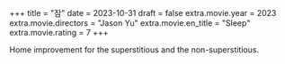 +++
title = "잠"
date = 2023-10-31
draft = false
extra.movie.year = 2023
extra.movie.directors = "Jason Yu"
extra.movie.en_title = "Sleep"
extra.movie.rating = 7
+++

Home improvement for the superstitious and the non-superstitious.<!-- more -->